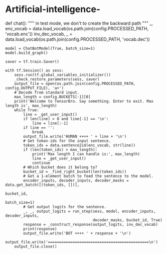 # Artificial-intelligence-
def chat():
    """ in test mode, we don't to create the backward path
    """
    _, enc_vocab = data.load_vocab(os.path.join(config.PROCESSED_PATH, 'vocab.enc'))
    inv_dec_vocab, _ = data.load_vocab(os.path.join(config.PROCESSED_PATH, 'vocab.dec'))

    model = ChatBotModel(True, batch_size=1)
    model.build_graph()

    saver = tf.train.Saver()

    with tf.Session() as sess:
        sess.run(tf.global_variables_initializer())
        _check_restore_parameters(sess, saver)
        output_file = open(os.path.join(config.PROCESSED_PATH, config.OUTPUT_FILE), 'a+')
        # Decode from standard input.
        max_length = config.BUCKETS[-1][0]
        print('Welcome to TensorBro. Say something. Enter to exit. Max length is', max_length)
        while True:
            line = _get_user_input()
            if len(line) > 0 and line[-1] == '\n':
                line = line[:-1]
            if line == '':
                break
            output_file.write('HUMAN ++++ ' + line + '\n')
            # Get token-ids for the input sentence.
            token_ids = data.sentence2id(enc_vocab, str(line))
            if (len(token_ids) > max_length):
                print('Max length I can handle is:', max_length)
                line = _get_user_input()
                continue
            # Which bucket does it belong to?
            bucket_id = _find_right_bucket(len(token_ids))
            # Get a 1-element batch to feed the sentence to the model.
            encoder_inputs, decoder_inputs, decoder_masks = data.get_batch([(token_ids, [])], 
                                                                            bucket_id,
                                                                            batch_size=1)
            # Get output logits for the sentence.
            _, _, output_logits = run_step(sess, model, encoder_inputs, decoder_inputs,
                                           decoder_masks, bucket_id, True)
            response = _construct_response(output_logits, inv_dec_vocab)
            print(response)
            output_file.write('BOT ++++ ' + response + '\n')
        output_file.write('=============================================\n')
        output_file.close()
